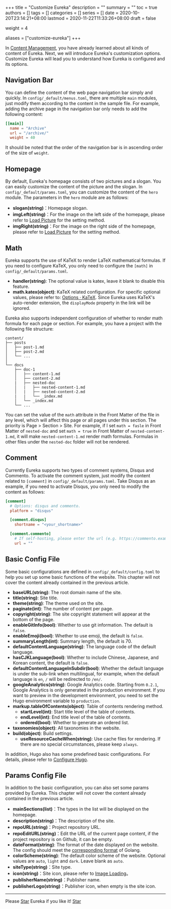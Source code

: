 +++
title = "Customize Eureka"
description = ""
summary = ""
toc = true
authors = []
tags = []
categories = []
series = []
date =  2020-10-20T23:14:21+08:00
lastmod = 2020-11-22T11:33:26+08:00
draft = false

weight = 4

aliases = ["customize-eureka"]
+++

In [Content Management](../content-management), you have already learned about all kinds of content of Eureka. Next, we will introduce Eureka's customization options. Customize Eureka will lead you to understand how Eureka is configured and its options.

<!--more-->

## Navigation Bar

You can define the content of the web page navigation bar simply and quickly. In `config/_default/menus.toml`, there are multiple `main` modules, just modify them according to the content in the sample file. For example, adding the archive page in the navigation bar only needs to add the following content:

```toml
[[main]]
  name = "Archive"
  url = "/archive/"
  weight = 40
```

It should be noted that the order of the navigation bar is in ascending order of the size of `weight`.

## Homepage

By default, Eureka's homepage consists of two pictures and a slogan. You can easily customize the content of the picture and the slogan. In `config/_default/params.toml`, you can customize the content of the `hero` module. The parameters in the `hero` module are as follows:

- **slogan(string)**：Homepage slogan.
- **imgLeft(string)**：For the image on the left side of the homepage, please refer to [Load Picture](../content-management/#image-loading) for the setting method.
- **imgRight(string)**：For the image on the right side of the homepage, please refer to [Load Picture](../content-management/#image-loading) for the setting method.

## Math

Eureka supports the use of KaTeX to render LaTeX mathematical formulas. If you need to configure KaTeX, you only need to configure the `[math]` in `config/_default/params.toml`.

- **handler(string)**: The optional value is katex, leave it blank to disable this feature.
- **math.katex(object)**: KaTeX related configuration. For specific optional values, please refer to: [Options · KaTeX](https://katex.org/docs/options.html). Since Eureka uses KaTeX's auto-render extension, the `displayMode` property in the link will be ignored.

Eureka also supports independent configuration of whether to render math formula for each page or section. For example, you have a project with the following file structure:

```
content/
├── posts
│   ├── post-1.md
│   ├── post-2.md
│   └── ...
│
└── docs
    ├── doc-1
    │   ├── content-1.md
    │   ├── content-2.md
    |   ├── nested-doc
    │   |   ├── nested-content-1.md
    │   |   ├── nested-content-2.md
    |   |   └── _index.md
    │   └── _index.md
    └── ...
```

You can set the value of the `math` attribute in the Front Matter of the file in any level, which will affect this page or all pages under this section. The priority is Page > Section > Site. For example, if I set `math = fasle` in Front Matter of `nested-doc` and set `math = true` in Front Matter of `nested-content-1.md`, it will make `nested-content-1.md` render math formulas. Formulas in other files under the `nested-doc` folder will not be rendered.

## Comment

Currently Eureka supports two types of comment systems, Disqus and Commento. To activate the comment system, just modify the content related to `[comment]` in `config/_default/params.toml`. Take Disqus as an example, if you need to activate Disqus, you only need to modify the content as follows:

```toml
[comment]
  # Options: disqus and commento.
  platform = "disqus"

  [comment.disqus]
    shortname = "<your_shortname>"

  [comment.commento]
    # If self-hosting, please enter the url (e.g. https://commento.example.com) here. Otherwise leave empty. 
    url = ""
```

## Basic Config File

Some basic configurations are defined in `config/_default/config.toml` to help you set up some basic functions of the website. This chapter will not cover the content already contained in the previous article.

- **baseURL(string)**: The root domain name of the site.
- **title(string)**: Site title.
- **theme(string)**: The theme used on the site.
- **paginate(int)**: The number of content per page.
- **copyright(string)**: The site copyright statement will appear at the bottom of the page.
- **enableGitInfo(bool)**: Whether to use git information. The default is `false`.
- **enableEmoji(bool)**: Whether to use emoji, the default is `false`.
- **summaryLength(int)**: Summary length, the default is 70.
- **defaultContentLanguage(string)**: The language code of the default language.
- **hasCJKLanguage(bool)**: Whether to include Chinese, Japanese, and Korean content, the default is `false`.
- **defaultContentLanguageInSubdir(bool)**: Whether the default language is under the sub-link when multilingual, for example, when the default language is `en`, `/` will be redirected to `/en/`.
- **googleAnalytics(string)**: Google Analytics code. Starting from `0.2.1`, Google Analytics is only generated in the production environment. If you want to preview in the development environment, you need to set the Hugo environment variable to `production`.
- **markup.tableOfContents(object)**: Table of contents rendering method.
  - **startLevel(int)**: Start title level of the table of contents.
  - **endLevel(int)**: End title level of the table of contents.
  - **ordered(bool)**: Whether to generate an ordered list.
- **taxonomies(object)**: All taxonomies in the website.
- **build(object)**: Build settings.
  - **useResourceCacheWhen(string)**: Use cache files for rendering. If there are no special circumstances, please keep `always`.

In addition, Hugo also has some predefined basic configurations. For details, please refer to [Configure Hugo](https://gohugo.io/getting-started/configuration/).

## Params Config File

In addition to the basic configuration, you can also set some params provided by Eureka. This chapter will not cover the content already contained in the previous article.

- **mainSections(list)**：The types in the list will be displayed on the homepage.
- **description(string)**：The description of the site.
- **repoURL(string)**：Project repository URL.
- **repoEditURL(string)**：Edit the URL of the current page content, if the project repository is on Github, it can be empty.
- **dateFormat(string)**: The format of the date displayed on the website. The config should meet the [corresponding format](https://gohugo.io/functions/format/#gos-layout-string) of Golang.
- **colorScheme(string)**: The default color scheme of the website. Optional values are `auto`, `light` and `dark`. Leave blank as `auto`.
- **siteType(string)**：Site type.
- **icon(string)**：Site icon, please refer to [Image Loading](../content-management/#image-loading)。
- **publisherName(string)**：Publisher name.
- **publisherLogo(string)**：Publisher icon, when empty is the site icon.

---

<div class="flex flex-col items-center">
	<span class="mb-4">Please <a href="https://github.com/wangchucheng/hugo-eureka">Star</a> Eureka if you like it!</span>
	<a class="github-button" href="https://github.com/wangchucheng/hugo-eureka" data-size="large" aria-label="Star wangchucheng/hugo-eureka on GitHub">Star</a>
</div>